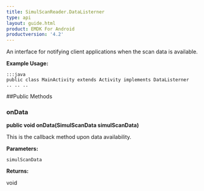```yaml
---
title: SimulScanReader.DataListerner
type: api
layout: guide.html
product: EMDK For Android
productversion: '4.2'
---
```



An interface for notifying client applications when the scan data is
 available.
 
 

**Example Usage:**
	
	:::java	
	public class MainActivity extends Activity implements DataListerner
	.. .. ..
	


##Public Methods

### onData

**public void onData(SimulScanData simulScanData)**

This is the callback method upon data availability.

**Parameters:**

`simulScanData`

**Returns:**

void

